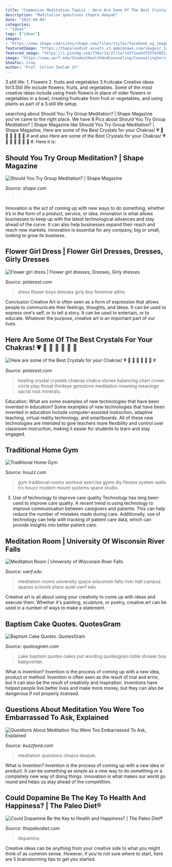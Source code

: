```yaml
---
title: "Communion Meditation Topics : Here Are Some Of The Best Crystals For Your Chakras! 💗 💙 💚 💛 💜 🖤 💖 #"
description: "Meditation questions chopra deepak"
date: "2023-04-04"
categories:
- "ideas"
tags: ["ideas"]
images:
- "https://www.shape.com/sites/shape.com/files/styles/facebook_og_image/public/meditation-class-mdfl.jpg"
featuredImage: "https://thepaleodiet-assets.s3.amazonaws.com/images/_1200x630_crop_center-center_82_none/dopamine-avocado.jpg?mtime=20200115115552&amp;focal=none&amp;tmtime=20210112144228"
featured_image: "https://i.pinimg.com/736x/14/2f/1a/142f1aa5df55fe58513f4c76f96c972c.jpg"
image: "https://www.uwrf.edu/StudentHealthAndCounseling/CounselingServices/images/Meditation-Room-2014_413952_2.JPG"
ShowToc: true
author: "Prof. Colton Zemlak IV"
---
```



3.still life: 1. Flowers 2. fruits and vegetables 3.fruitcake
Creative ideas for3.Still life include flowers, fruits, and vegetables. Some of the most creative ideas include using fresh flowers in place of older flowers or vegetables in a bowl, creating fruitcake from fruit or vegetables, and using plants as part of a 3.still life setup.

	

		
searching about Should You Try Group Meditation? | Shape Magazine you've came to the right place. We have 8 Pics about Should You Try Group Meditation? | Shape Magazine like Should You Try Group Meditation? | Shape Magazine, Here are some of the Best Crystals for your Chakras! 💗 💙 💚 💛 💜 🖤 💖 # and also Here are some of the Best Crystals for your Chakras! 💗 💙 💚 💛 💜 🖤 💖 #. Here it is:
		
    
## Should You Try Group Meditation? | Shape Magazine

<img loading=lazy src="https://www.shape.com/sites/shape.com/files/styles/facebook_og_image/public/meditation-class-mdfl.jpg" onerror="this.onerror=null;this.src='https://tse4.mm.bing.net/th?id=OIP.0BEwAbpk8Fq3vsvmTo6hOAHaHa&amp;pid=15.1';" alt="Should You Try Group Meditation? | Shape Magazine">

_Source: shape.com_

>. 

	

Innovation is the act of coming up with new ways to do something, whether it’s in the form of a product, service, or idea. Innovation is what allows businesses to keep up with the latest technological advances and stay ahead of the curve. It can also help businesses expand their reach and reach new markets. Innovation is essential for any company, big or small, looking to grow its business.

    
## Flower Girl Dress | Flower Girl Dresses, Dresses, Girly Dresses

<img loading=lazy src="https://i.pinimg.com/originals/3c/e4/58/3ce4582834e79e6280c41b41f27f6128.jpg" onerror="this.onerror=null;this.src='https://tse1.mm.bing.net/th?id=OIP.oknX8__ic5XfD1ca4jBRtwHaJ4&amp;pid=15.1';" alt="Flower girl dress | Flower girl dresses, Dresses, Girly dresses">

_Source: pinterest.com_

>dress flower boys dresses girly boy feminine attire. 

	

Conclusion
Creative Art is often seen as a form of expression that allows people to communicate their feelings, thoughts, and ideas. It can be used to express one's self, or to tell a story. It can be used to entertain, or to educate. Whatever the purpose, creative art is an important part of our lives.

    
## Here Are Some Of The Best Crystals For Your Chakras! 💗 💙 💚 💛 💜 🖤 💖 #

<img loading=lazy src="https://i.pinimg.com/736x/14/2f/1a/142f1aa5df55fe58513f4c76f96c972c.jpg" onerror="this.onerror=null;this.src='https://tse4.mm.bing.net/th?id=OIP.abn6lgyLrg1hgWG6yfZmgwHaN6&amp;pid=15.1';" alt="Here are some of the Best Crystals for your Chakras! 💗 💙 💚 💛 💜 🖤 💖 #">

_Source: pinterest.com_

>healing crystal crystals chakras chakra stones balancing chart crown circle play throat thirdeye gemstone meditation meaning meanings sacral root minerals. 

	

Education: What are some examples of new technologies that have been invented in education?
Some examples of new technologies that have been invented in education include computer-assisted instruction, adaptive teaching, virtual reality technology, and smartboards. All of these new technologies are intended to give teachers more flexibility and control over classroom instruction, making it easier for students to learn and stay engaged.

    
## Traditional Home Gym

<img loading=lazy src="http://st.houzz.com/simgs/cd41b25301701e27_4-2251/traditional-home-gym.jpg" onerror="this.onerror=null;this.src='https://tse4.mm.bing.net/th?id=OIP.N91l0yP_tiznFr7shju_EgHaE7&amp;pid=15.1';" alt="Traditional Home Gym">

_Source: houzz.com_

>gym traditional rooms workout exercise gyms diy fitness system walls trx houzz modern mount systems space studio. 

	

3) Use of technology to improve care quality
Technology has long been used to improve care quality. A recent trend is using technology to improve communication between caregivers and patients. This can help reduce the number of mistakes made during care. Additionally, use of technology can help with tracking of patient care data, which can provide insights into better patient care.

    
## Meditation Room | University Of Wisconsin River Falls

<img loading=lazy src="https://www.uwrf.edu/StudentHealthAndCounseling/CounselingServices/images/Meditation-Room-2014_413952_2.JPG" onerror="this.onerror=null;this.src='https://tse2.mm.bing.net/th?id=OIP.0EbC7q2t-mgn3kI2fhguAwHaE7&amp;pid=15.1';" alt="Meditation Room | University of Wisconsin River Falls">

_Source: uwrf.edu_

>meditation rooms university space wisconsin falls river hall campus spaces schools place quiet uwrf edu. 

	

Creative art is all about using your creativity to come up with ideas and execute them. Whether it's painting, sculpture, or poetry, creative art can be used in a number of ways to make a statement.

    
## Baptism Cake Quotes. QuotesGram

<img loading=lazy src="https://cdn.quotesgram.com/img/78/51/840095431-DSC05687.jpg" onerror="this.onerror=null;this.src='https://tse1.mm.bing.net/th?id=OIP.N-TgqXV9Ildb6YLCjdni4gHaE-&amp;pid=15.1';" alt="Baptism Cake Quotes. QuotesGram">

_Source: quotesgram.com_

>cake baptism quotes cakes put wording quotesgram bible shower boy babycenter. 

	

What is invention?
Invention is the process of coming up with a new idea, product or method. Invention is often seen as the result of trial and error, but it can also be the result of creativity and inspiration. Inventions have helped people live better lives and make more money, but they can also be dangerous if not properly licensed.

    
## Questions About Meditation You Were Too Embarrassed To Ask, Explained

<img loading=lazy src="https://img.buzzfeed.com/buzzfeed-static/static/2014-08/7/13/campaign_images/webdr07/questions-about-meditation-you-were-too-embarrass-2-14279-1407432040-0_dblbig.jpg" onerror="this.onerror=null;this.src='https://tse1.mm.bing.net/th?id=OIP.6EHO-wRXFCMWTukwaKycEAHaE6&amp;pid=15.1';" alt="Questions About Meditation You Were Too Embarrassed To Ask, Explained">

_Source: buzzfeed.com_

>meditation questions chopra deepak. 

	

What is Invention?
Invention is the process of coming up with a new idea or product. It can be something as simple as a new way to do something or a completely new way of doing things. Innovation is what makes our world go round and helps us stay ahead of the competition.

    
## Could Dopamine Be The Key To Health And Happiness? | The Paleo Diet®

<img loading=lazy src="https://thepaleodiet-assets.s3.amazonaws.com/images/_1200x630_crop_center-center_82_none/dopamine-avocado.jpg?mtime=20200115115552&amp;focal=none&amp;tmtime=20210112144228" onerror="this.onerror=null;this.src='https://tse1.mm.bing.net/th?id=OIP.WBlRKWZDGxzFEkjhx4WxugHaD4&amp;pid=15.1';" alt="Could Dopamine Be the Key to Health and Happiness? | The Paleo Diet®">

_Source: thepaleodiet.com_

>dopamine. 

	

Creative ideas can be anything from your creative side to what you might think of as common sense. However, if you're not sure where to start, here are 5 brainstorming tips to get you started.

